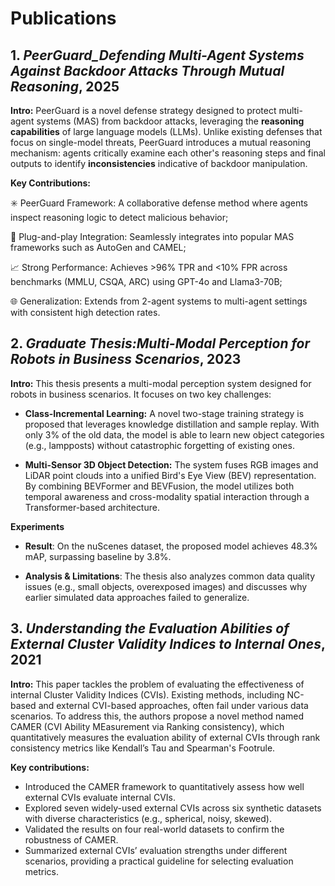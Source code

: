 # Publications

## 1. *PeerGuard_Defending Multi-Agent Systems Against Backdoor Attacks Through Mutual Reasoning*, 2025
**Intro:**
PeerGuard is a novel defense strategy designed to protect multi-agent systems (MAS) from backdoor attacks, leveraging the **reasoning capabilities** of large language models (LLMs). Unlike existing defenses that focus on single-model threats, PeerGuard introduces a mutual reasoning mechanism: agents critically examine each other's reasoning steps and final outputs to identify **inconsistencies** indicative of backdoor manipulation.

**Key Contributions:**

✳️ PeerGuard Framework: A collaborative defense method where agents inspect reasoning logic to detect malicious behavior;

🔌 Plug-and-play Integration: Seamlessly integrates into popular MAS frameworks such as AutoGen and CAMEL;

📈 Strong Performance: Achieves >96% TPR and <10% FPR across benchmarks (MMLU, CSQA, ARC) using GPT-4o and Llama3-70B;

🌐 Generalization: Extends from 2-agent systems to multi-agent settings with consistent high detection rates.



## 2. *Graduate Thesis:Multi-Modal Perception for Robots in Business Scenarios*, 2023
**Intro:** 
This thesis presents a multi-modal perception system designed for robots in business scenarios. It focuses on two key challenges:
* **Class-Incremental Learning:** A novel two-stage training strategy is proposed that leverages knowledge distillation and sample replay. With only 3% of the old data, the model is able to learn new object categories (e.g., lampposts) without catastrophic forgetting of existing ones.

* **Multi-Sensor 3D Object Detection:** The system fuses RGB images and LiDAR point clouds into a unified Bird's Eye View (BEV) representation. By combining BEVFormer and BEVFusion, the model utilizes both temporal awareness and cross-modality spatial interaction through a Transformer-based architecture.

**Experiments**
* **Result**: On the nuScenes dataset, the proposed model achieves 48.3% mAP, surpassing baseline by 3.8%.

* **Analysis & Limitations**: The thesis also analyzes common data quality issues (e.g., small objects, overexposed images) and discusses why earlier simulated data approaches failed to generalize.





## 3. *Understanding the Evaluation Abilities of External Cluster Validity Indices to Internal Ones*, 2021
**Intro:** This paper tackles the problem of evaluating the effectiveness of internal Cluster Validity Indices (CVIs). Existing methods, including NC-based and external CVI-based approaches, often fail under various data scenarios. To address this, the authors propose a novel method named CAMER (CVI Ability MEasurement via Ranking consistency), which quantitatively measures the evaluation ability of external CVIs through rank consistency metrics like Kendall’s Tau and Spearman's Footrule. 

**Key contributions:**

* Introduced the CAMER framework to quantitatively assess how well external CVIs evaluate internal CVIs.
* Explored seven widely-used external CVIs across six synthetic datasets with diverse characteristics (e.g., spherical, noisy, skewed).
* Validated the results on four real-world datasets to confirm the robustness of CAMER.
* Summarized external CVIs’ evaluation strengths under different scenarios, providing a practical guideline for selecting evaluation metrics.




